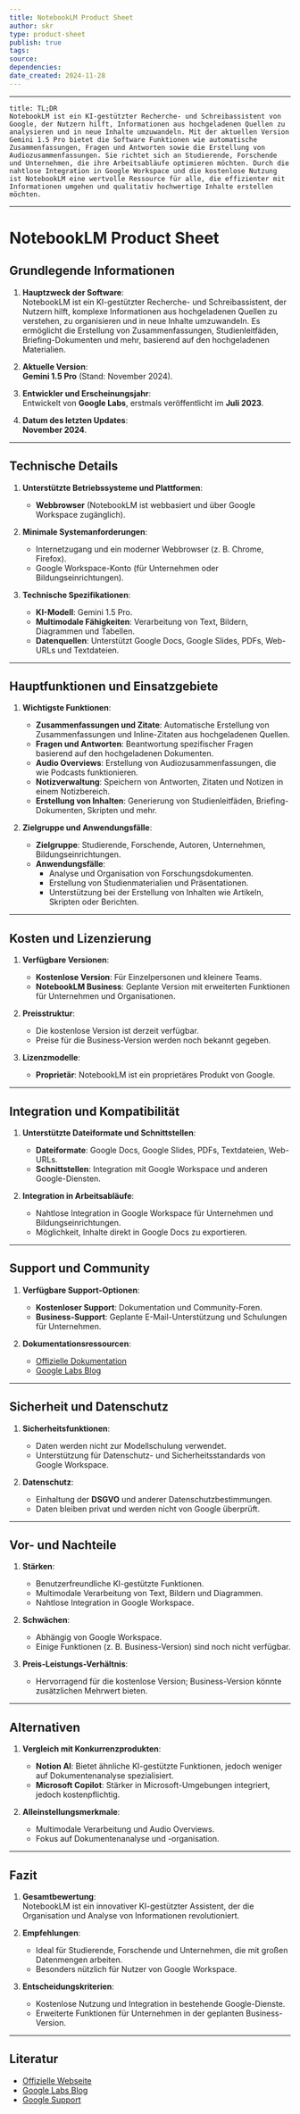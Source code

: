```yaml
---
title: NotebookLM Product Sheet
author: skr
type: product-sheet
publish: true
tags: 
source: 
dependencies:
date_created: 2024-11-28
---
```

---
```ad-tldr
title: TL;DR
NotebookLM ist ein KI-gestützter Recherche- und Schreibassistent von Google, der Nutzern hilft, Informationen aus hochgeladenen Quellen zu analysieren und in neue Inhalte umzuwandeln. Mit der aktuellen Version Gemini 1.5 Pro bietet die Software Funktionen wie automatische Zusammenfassungen, Fragen und Antworten sowie die Erstellung von Audiozusammenfassungen. Sie richtet sich an Studierende, Forschende und Unternehmen, die ihre Arbeitsabläufe optimieren möchten. Durch die nahtlose Integration in Google Workspace und die kostenlose Nutzung ist NotebookLM eine wertvolle Ressource für alle, die effizienter mit Informationen umgehen und qualitativ hochwertige Inhalte erstellen möchten.

```
---
# **NotebookLM Product Sheet**

## **Grundlegende Informationen**
1. **Hauptzweck der Software**:  
   NotebookLM ist ein KI-gestützter Recherche- und Schreibassistent, der Nutzern hilft, komplexe Informationen aus hochgeladenen Quellen zu verstehen, zu organisieren und in neue Inhalte umzuwandeln. Es ermöglicht die Erstellung von Zusammenfassungen, Studienleitfäden, Briefing-Dokumenten und mehr, basierend auf den hochgeladenen Materialien.

2. **Aktuelle Version**:  
   **Gemini 1.5 Pro** (Stand: November 2024).

3. **Entwickler und Erscheinungsjahr**:  
   Entwickelt von **Google Labs**, erstmals veröffentlicht im **Juli 2023**.

4. **Datum des letzten Updates**:  
   **November 2024**.

---

## **Technische Details**
1. **Unterstützte Betriebssysteme und Plattformen**:  
   - **Webbrowser** (NotebookLM ist webbasiert und über Google Workspace zugänglich).  

2. **Minimale Systemanforderungen**:  
   - Internetzugang und ein moderner Webbrowser (z. B. Chrome, Firefox).  
   - Google Workspace-Konto (für Unternehmen oder Bildungseinrichtungen).  

3. **Technische Spezifikationen**:  
   - **KI-Modell**: Gemini 1.5 Pro.  
   - **Multimodale Fähigkeiten**: Verarbeitung von Text, Bildern, Diagrammen und Tabellen.  
   - **Datenquellen**: Unterstützt Google Docs, Google Slides, PDFs, Web-URLs und Textdateien.  

---

## **Hauptfunktionen und Einsatzgebiete**
1. **Wichtigste Funktionen**:  
   - **Zusammenfassungen und Zitate**: Automatische Erstellung von Zusammenfassungen und Inline-Zitaten aus hochgeladenen Quellen.  
   - **Fragen und Antworten**: Beantwortung spezifischer Fragen basierend auf den hochgeladenen Dokumenten.  
   - **Audio Overviews**: Erstellung von Audiozusammenfassungen, die wie Podcasts funktionieren.  
   - **Notizverwaltung**: Speichern von Antworten, Zitaten und Notizen in einem Notizbereich.  
   - **Erstellung von Inhalten**: Generierung von Studienleitfäden, Briefing-Dokumenten, Skripten und mehr.  

2. **Zielgruppe und Anwendungsfälle**:  
   - **Zielgruppe**: Studierende, Forschende, Autoren, Unternehmen, Bildungseinrichtungen.  
   - **Anwendungsfälle**:  
     - Analyse und Organisation von Forschungsdokumenten.  
     - Erstellung von Studienmaterialien und Präsentationen.  
     - Unterstützung bei der Erstellung von Inhalten wie Artikeln, Skripten oder Berichten.  

---

## **Kosten und Lizenzierung**
1. **Verfügbare Versionen**:  
   - **Kostenlose Version**: Für Einzelpersonen und kleinere Teams.  
   - **NotebookLM Business**: Geplante Version mit erweiterten Funktionen für Unternehmen und Organisationen.  

2. **Preisstruktur**:  
   - Die kostenlose Version ist derzeit verfügbar.  
   - Preise für die Business-Version werden noch bekannt gegeben.  

3. **Lizenzmodelle**:  
   - **Proprietär**: NotebookLM ist ein proprietäres Produkt von Google.  

---

## **Integration und Kompatibilität**
1. **Unterstützte Dateiformate und Schnittstellen**:  
   - **Dateiformate**: Google Docs, Google Slides, PDFs, Textdateien, Web-URLs.  
   - **Schnittstellen**: Integration mit Google Workspace und anderen Google-Diensten.  

2. **Integration in Arbeitsabläufe**:  
   - Nahtlose Integration in Google Workspace für Unternehmen und Bildungseinrichtungen.  
   - Möglichkeit, Inhalte direkt in Google Docs zu exportieren.  

---

## **Support und Community**
1. **Verfügbare Support-Optionen**:  
   - **Kostenloser Support**: Dokumentation und Community-Foren.  
   - **Business-Support**: Geplante E-Mail-Unterstützung und Schulungen für Unternehmen.  

2. **Dokumentationsressourcen**:  
   - [Offizielle Dokumentation](https://support.google.com/notebooklm)  
   - [Google Labs Blog](https://blog.google/technology/ai/notebooklm)  

---

## **Sicherheit und Datenschutz**
1. **Sicherheitsfunktionen**:  
   - Daten werden nicht zur Modellschulung verwendet.  
   - Unterstützung für Datenschutz- und Sicherheitsstandards von Google Workspace.  

2. **Datenschutz**:  
   - Einhaltung der **DSGVO** und anderer Datenschutzbestimmungen.  
   - Daten bleiben privat und werden nicht von Google überprüft.  

---

## **Vor- und Nachteile**
1. **Stärken**:  
   - Benutzerfreundliche KI-gestützte Funktionen.  
   - Multimodale Verarbeitung von Text, Bildern und Diagrammen.  
   - Nahtlose Integration in Google Workspace.  

2. **Schwächen**:  
   - Abhängig von Google Workspace.  
   - Einige Funktionen (z. B. Business-Version) sind noch nicht verfügbar.  

3. **Preis-Leistungs-Verhältnis**:  
   - Hervorragend für die kostenlose Version; Business-Version könnte zusätzlichen Mehrwert bieten.  

---

## **Alternativen**
1. **Vergleich mit Konkurrenzprodukten**:  
   - **Notion AI**: Bietet ähnliche KI-gestützte Funktionen, jedoch weniger auf Dokumentenanalyse spezialisiert.  
   - **Microsoft Copilot**: Stärker in Microsoft-Umgebungen integriert, jedoch kostenpflichtig.  

2. **Alleinstellungsmerkmale**:  
   - Multimodale Verarbeitung und Audio Overviews.  
   - Fokus auf Dokumentenanalyse und -organisation.  

---

## **Fazit**
1. **Gesamtbewertung**:  
   NotebookLM ist ein innovativer KI-gestützter Assistent, der die Organisation und Analyse von Informationen revolutioniert.  

2. **Empfehlungen**:  
   - Ideal für Studierende, Forschende und Unternehmen, die mit großen Datenmengen arbeiten.  
   - Besonders nützlich für Nutzer von Google Workspace.  

3. **Entscheidungskriterien**:  
   - Kostenlose Nutzung und Integration in bestehende Google-Dienste.  
   - Erweiterte Funktionen für Unternehmen in der geplanten Business-Version.  

---

## **Literatur**
- [Offizielle Webseite](https://notebooklm.google.com)  
- [Google Labs Blog](https://blog.google/technology/ai/notebooklm)  
- [Google Support](https://support.google.com/notebooklm)  

